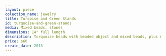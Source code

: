 ```yaml
---
layout: piece
colection_name: jewelry
title: Turqoise and Green Stands
id: turquoise-and-green-stands
media: Mixed beads, stones
dimensions: 14" full length
description: Turquoise beads with beaded object and mixed beads, plus metal findings, beaded and button clasp.
price: $60
create_date: 2013
---
```

